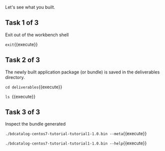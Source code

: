 Let's see what you built.

## Task 1 of 3
Exit out of the workbench shell

`exit`{{execute}}

## Task 2 of 3
The newly built application package (or bundle) is saved in the deliverables directory.

`cd deliverables`{{execute}}

`ls `{{execute}}

## Task 3 of 3
Inspect the bundle generated

`./bdcatalog-centos7-tutorial-tutorial1-1.0.bin --meta`{{execute}}

`./bdcatalog-centos7-tutorial-tutorial1-1.0.bin --help`{{execute}}
